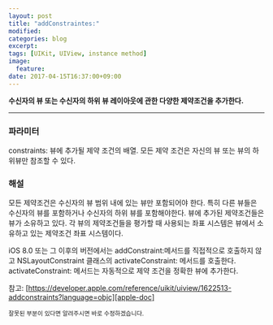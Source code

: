 ```yaml
---
layout: post
title: "addConstraintes:"
modified:
categories: blog
excerpt:
tags: [UIKit, UIView, instance method]
image:
  feature:
date: 2017-04-15T16:37:00+09:00
---
```

**수신자의 뷰 또는 수신자의 하위 뷰 레이아웃에 관한 다양한 제약조건을 추가한다.**

----
### 파라미터
constraints: 뷰에 추가될 제약 조건의 배열. 모든 제약 조건은 자신의 뷰 또는 뷰의 하위뷰만 참조할 수 있다.

### 해설
모든 제약조건은 수신자의 뷰 범위 내에 있는 뷰만 포함되어야 한다. 특히 다른 뷰들은 수신자의 뷰를 포함하거나 수신자의 하위 뷰를 포함해야한다. 뷰에 추가된 제약조건들은 뷰가 소유하고 있다. 각 뷰의 제약조건들을 평가할 때 사용되는 좌표 시스템은 뷰에서 소유하고 있는 제약조건 좌표 시스템이다.

iOS 8.0 또는 그 이후의 버전에서는 addConstraint:메서드를 직접적으로 호출하지 않고 NSLayoutConstraint 클래스의 activateConstraint: 메서드를 호출한다. activateConstraint: 메서드는 자동적으로 제약 조건을 정확한 뷰에 추가한다.

참고: [https://developer.apple.com/reference/uikit/uiview/1622513-addconstraints?language=objc][apple-doc]


<sub>잘못된 부분이 있다면 알려주시면 바로 수정하겠습니다.</sub>

[apple-doc]: https://developer.apple.com/reference/uikit/uiview/1622513-addconstraints?language=objc